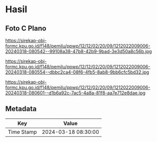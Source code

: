 # Hasil

## Foto C Plano

https://sirekap-obj-formc.kpu.go.id/f148/pemilu/ppwp/12/12/02/20/09/1212022009006-20240318-080542--99108a38-47b8-42b9-9bad-3e3d50a8c56b.jpg

https://sirekap-obj-formc.kpu.go.id/f148/pemilu/ppwp/12/12/02/20/09/1212022009006-20240318-080554--dbbc2ca4-08f6-4fb5-8ab8-9bb6cfc5bd32.jpg

https://sirekap-obj-formc.kpu.go.id/f148/pemilu/ppwp/12/12/02/20/09/1212022009006-20240318-080601--d1b6a92c-7ac5-4a8a-81f8-aa7e712e8dae.jpg


## Metadata

| Key        | Value               |
| ---------- | ------------------- |
| Time Stamp | 2024-03-18 08:30:00 |



